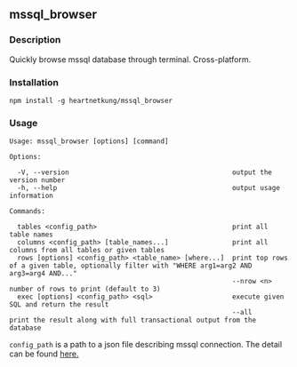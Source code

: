 ## mssql_browser

### Description
Quickly browse mssql database through terminal. Cross-platform.

### Installation
```
npm install -g heartnetkung/mssql_browser
```

### Usage
```
Usage: mssql_browser [options] [command]

Options:

  -V, --version                                         output the version number
  -h, --help                                            output usage information

Commands:

  tables <config_path>                                  print all table names
  columns <config_path> [table_names...]                print all columns from all tables or given tables
  rows [options] <config_path> <table_name> [where...]  print top rows of a given table, optionally filter with "WHERE arg1=arg2 AND arg3=arg4 AND..."
                                                        --nrow <n>  number of rows to print (default to 3)
  exec [options] <config_path> <sql>                    execute given SQL and return the result
                                                        --all       print the result along with full transactional output from the database
```
`config_path` is a path to a json file describing mssql connection. The detail can be found [here.](https://github.com/tediousjs/node-mssql#config)
